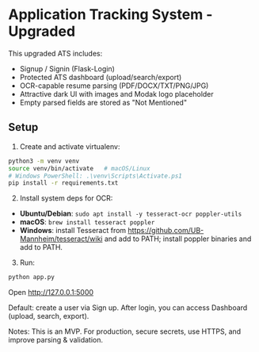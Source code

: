 # Application Tracking System - Upgraded

This upgraded ATS includes:
- Signup / Signin (Flask-Login)
- Protected ATS dashboard (upload/search/export)
- OCR-capable resume parsing (PDF/DOCX/TXT/PNG/JPG)
- Attractive dark UI with images and Modak logo placeholder
- Empty parsed fields are stored as "Not Mentioned"

## Setup
1. Create and activate virtualenv:
```bash
python3 -m venv venv
source venv/bin/activate   # macOS/Linux
# Windows PowerShell: .\venv\Scripts\Activate.ps1
pip install -r requirements.txt
```

2. Install system deps for OCR:
- **Ubuntu/Debian**: `sudo apt install -y tesseract-ocr poppler-utils`
- **macOS**: `brew install tesseract poppler`
- **Windows**: install Tesseract from https://github.com/UB-Mannheim/tesseract/wiki and add to PATH; install poppler binaries and add to PATH.

3. Run:
```bash
python app.py
```

Open http://127.0.0.1:5000

Default: create a user via Sign up. After login, you can access Dashboard (upload, search, export).

Notes: This is an MVP. For production, secure secrets, use HTTPS, and improve parsing & validation.
